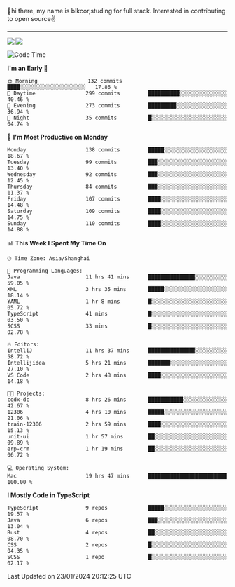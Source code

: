 👋hi there, my name is blkcor,studing for full stack.
Interested in contributing to open source✌️

<hr/>

![](https://github-readme-stats.vercel.app/api?username=blkcor)
<a href="https://github.com/blkcor/github-readme-stats">
    <img align="left" src="https://github-readme-stats.vercel.app/api/top-langs/?username=blkcor&hide=jupyter%20notebook,shaderlab,tex,c%23&langs_count=9" />
</a>


<!--START_SECTION:waka-->
![Code Time](http://img.shields.io/badge/Code%20Time-849%20hrs%2010%20mins-blue)

**I'm an Early 🐤** 

```text
🌞 Morning                132 commits         ████░░░░░░░░░░░░░░░░░░░░░   17.86 % 
🌆 Daytime                299 commits         ██████████░░░░░░░░░░░░░░░   40.46 % 
🌃 Evening                273 commits         █████████░░░░░░░░░░░░░░░░   36.94 % 
🌙 Night                  35 commits          █░░░░░░░░░░░░░░░░░░░░░░░░   04.74 % 
```
📅 **I'm Most Productive on Monday** 

```text
Monday                   138 commits         █████░░░░░░░░░░░░░░░░░░░░   18.67 % 
Tuesday                  99 commits          ███░░░░░░░░░░░░░░░░░░░░░░   13.40 % 
Wednesday                92 commits          ███░░░░░░░░░░░░░░░░░░░░░░   12.45 % 
Thursday                 84 commits          ███░░░░░░░░░░░░░░░░░░░░░░   11.37 % 
Friday                   107 commits         ████░░░░░░░░░░░░░░░░░░░░░   14.48 % 
Saturday                 109 commits         ████░░░░░░░░░░░░░░░░░░░░░   14.75 % 
Sunday                   110 commits         ████░░░░░░░░░░░░░░░░░░░░░   14.88 % 
```


📊 **This Week I Spent My Time On** 

```text
🕑︎ Time Zone: Asia/Shanghai

💬 Programming Languages: 
Java                     11 hrs 41 mins      ███████████████░░░░░░░░░░   59.05 % 
XML                      3 hrs 35 mins       █████░░░░░░░░░░░░░░░░░░░░   18.14 % 
YAML                     1 hr 8 mins         █░░░░░░░░░░░░░░░░░░░░░░░░   05.72 % 
TypeScript               41 mins             █░░░░░░░░░░░░░░░░░░░░░░░░   03.50 % 
SCSS                     33 mins             █░░░░░░░░░░░░░░░░░░░░░░░░   02.78 % 

🔥 Editors: 
IntelliJ                 11 hrs 37 mins      ███████████████░░░░░░░░░░   58.72 % 
Intellijidea             5 hrs 21 mins       ███████░░░░░░░░░░░░░░░░░░   27.10 % 
VS Code                  2 hrs 48 mins       ████░░░░░░░░░░░░░░░░░░░░░   14.18 % 

🐱‍💻 Projects: 
cqdx-dc                  8 hrs 26 mins       ███████████░░░░░░░░░░░░░░   42.67 % 
12306                    4 hrs 10 mins       █████░░░░░░░░░░░░░░░░░░░░   21.06 % 
train-12306              2 hrs 59 mins       ████░░░░░░░░░░░░░░░░░░░░░   15.13 % 
unit-ui                  1 hr 57 mins        ██░░░░░░░░░░░░░░░░░░░░░░░   09.89 % 
erp-crm                  1 hr 19 mins        ██░░░░░░░░░░░░░░░░░░░░░░░   06.72 % 

💻 Operating System: 
Mac                      19 hrs 47 mins      █████████████████████████   100.00 % 
```

**I Mostly Code in TypeScript** 

```text
TypeScript               9 repos             █████░░░░░░░░░░░░░░░░░░░░   19.57 % 
Java                     6 repos             ███░░░░░░░░░░░░░░░░░░░░░░   13.04 % 
Rust                     4 repos             ██░░░░░░░░░░░░░░░░░░░░░░░   08.70 % 
CSS                      2 repos             █░░░░░░░░░░░░░░░░░░░░░░░░   04.35 % 
SCSS                     1 repo              █░░░░░░░░░░░░░░░░░░░░░░░░   02.17 % 
```




 Last Updated on 23/01/2024 20:12:25 UTC
<!--END_SECTION:waka-->


